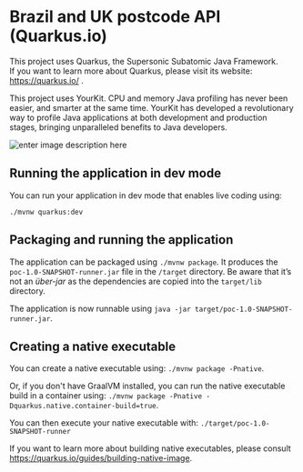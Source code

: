# Brazil and UK postcode API (Quarkus.io)

This project uses Quarkus, the Supersonic Subatomic Java Framework.  
If you want to learn more about Quarkus, please visit its website: https://quarkus.io/ .

This project uses YourKit. CPU and memory Java profiling has never been easier, and smarter at the same time. YourKit has developed a revolutionary way to profile Java applications at both development and production stages, bringing unparalleled benefits to Java developers.

![enter image description here](https://i.imgur.com/nNI0epV.png)

## Running the application in dev mode

You can run your application in dev mode that enables live coding using:
```
./mvnw quarkus:dev
```

## Packaging and running the application

The application can be packaged using `./mvnw package`.
It produces the `poc-1.0-SNAPSHOT-runner.jar` file in the `/target` directory.
Be aware that it’s not an _über-jar_ as the dependencies are copied into the `target/lib` directory.

The application is now runnable using `java -jar target/poc-1.0-SNAPSHOT-runner.jar`.

## Creating a native executable

You can create a native executable using: `./mvnw package -Pnative`.

Or, if you don't have GraalVM installed, you can run the native executable build in a container using: `./mvnw package -Pnative -Dquarkus.native.container-build=true`.

You can then execute your native executable with: `./target/poc-1.0-SNAPSHOT-runner`

If you want to learn more about building native executables, please consult https://quarkus.io/guides/building-native-image.
